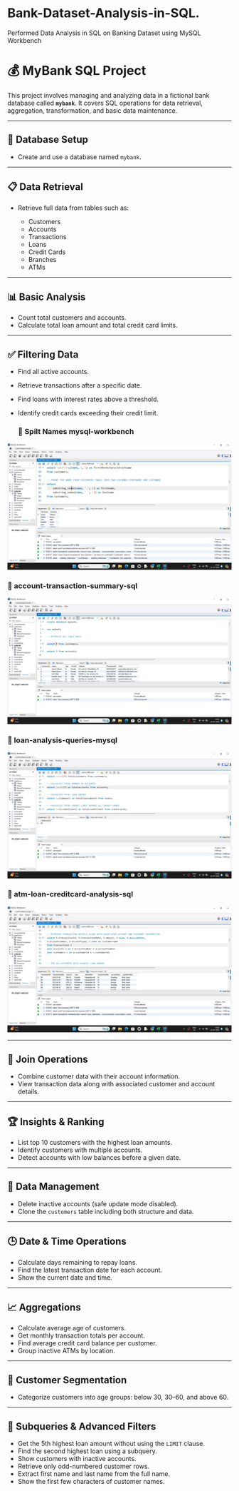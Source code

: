 # Bank-Dataset-Analysis-in-SQL.
Performed Data Analysis in SQL on Banking Dataset using MySQL Workbench

# 💰 MyBank SQL Project

This project involves managing and analyzing data in a fictional bank database called **`mybank`**. It covers SQL operations for data retrieval, aggregation, transformation, and basic data maintenance.

---

## 📁 Database Setup

* Create and use a database named `mybank`.

---

## 📋 Data Retrieval

* Retrieve full data from tables such as:

  * Customers
  * Accounts
  * Transactions
  * Loans
  * Credit Cards
  * Branches
  * ATMs

---

## 📊 Basic Analysis

* Count total customers and accounts.
* Calculate total loan amount and total credit card limits.

---

## ✅ Filtering Data

* Find all active accounts.
* Retrieve transactions after a specific date.
* Find loans with interest rates above a threshold.
* Identify credit cards exceeding their credit limit.

  ### 📌 Spilt Names mysql-workbench

![split-names-mysql-workbench](https://github.com/samiksha29-patil/Bank-Dataset-Analysis-in-SQL./raw/main/Bank%20Data%201.jpeg)

### 📌 account-transaction-summary-sql

![account-transaction-summary-sql](https://github.com/samiksha29-patil/Bank-Dataset-Analysis-in-SQL./raw/main/Bank%20Data%202.jpeg)


### 📌 loan-analysis-queries-mysql

![loan-analysis-queries-mysql](https://github.com/samiksha29-patil/Bank-Dataset-Analysis-in-SQL./raw/main/Bank%20Data%203.jpeg)


### 📌 atm-loan-creditcard-analysis-sql

![atm-loan-creditcard-analysis-sql](https://github.com/samiksha29-patil/Bank-Dataset-Analysis-in-SQL./raw/main/Bank%20Data%204.jpeg)



---

## 👥 Join Operations

* Combine customer data with their account information.
* View transaction data along with associated customer and account details.

---

## 🏆 Insights & Ranking

* List top 10 customers with the highest loan amounts.
* Identify customers with multiple accounts.
* Detect accounts with low balances before a given date.

---

## 🔄 Data Management

* Delete inactive accounts (safe update mode disabled).
* Clone the `customers` table including both structure and data.

---

## 🕒 Date & Time Operations

* Calculate days remaining to repay loans.
* Find the latest transaction date for each account.
* Show the current date and time.

---

## 📈 Aggregations

* Calculate average age of customers.
* Get monthly transaction totals per account.
* Find average credit card balance per customer.
* Group inactive ATMs by location.

---

## 🧠 Customer Segmentation

* Categorize customers into age groups: below 30, 30–60, and above 60.

---

## 🧮 Subqueries & Advanced Filters

* Get the 5th highest loan amount without using the `LIMIT` clause.
* Find the second highest loan using a subquery.
* Show customers with inactive accounts.
* Retrieve only odd-numbered customer rows.
* Extract first name and last name from the full name.
* Show the first few characters of customer names.

